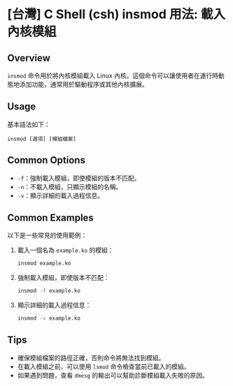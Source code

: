# [台灣] C Shell (csh) insmod 用法: 載入內核模組

## Overview
`insmod` 命令用於將內核模組載入 Linux 內核。這個命令可以讓使用者在運行時動態地添加功能，通常用於驅動程序或其他內核擴展。

## Usage
基本語法如下：
```
insmod [選項] [模組檔案]
```

## Common Options
- `-f`：強制載入模組，即使模組的版本不匹配。
- `-n`：不載入模組，只顯示模組的名稱。
- `-v`：顯示詳細的載入過程信息。

## Common Examples
以下是一些常見的使用範例：

1. 載入一個名為 `example.ko` 的模組：
   ```bash
   insmod example.ko
   ```

2. 強制載入模組，即使版本不匹配：
   ```bash
   insmod -f example.ko
   ```

3. 顯示詳細的載入過程信息：
   ```bash
   insmod -v example.ko
   ```

## Tips
- 確保模組檔案的路徑正確，否則命令將無法找到模組。
- 在載入模組之前，可以使用 `lsmod` 命令檢查當前已載入的模組。
- 如果遇到問題，查看 `dmesg` 的輸出可以幫助診斷模組載入失敗的原因。